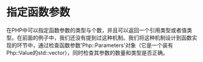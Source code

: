 # 指定函数参数
在PHP中可以指定函数参数的类型与个数，并且可以返回一个引用类型或者值类型。在前面的例子中，我们还没有提到过这种机制。我们将这种机制设计到函数实现的环节中，通过检查函数参数'Php::Parameters'对象（它是一个装有Php::Value的std::vector），同时检查其参数的数量和类型是否正确。


